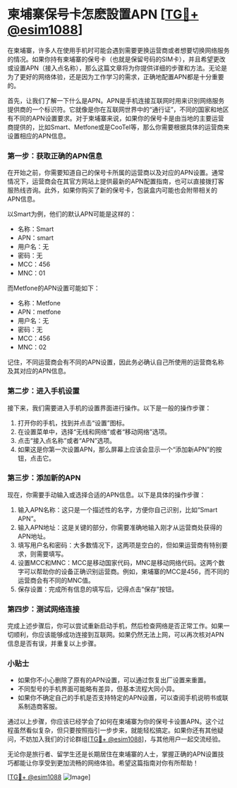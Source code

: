 # 柬埔寨保号卡怎麽設置APN [[TG💪+ @esim1088](https://t.me/s/esim1088)]

在柬埔寨，许多人在使用手机时可能会遇到需要更换运营商或者想要切换网络服务的情况。如果你持有柬埔寨的保号卡（也就是保留号码的SIM卡），并且希望更改或设置APN（接入点名称），那么这篇文章将为你提供详细的步骤和方法。无论是为了更好的网络体验，还是因为工作学习的需求，正确地配置APN都是十分重要的。

首先，让我们了解一下什么是APN。APN是手机连接互联网时用来识别网络服务提供商的一个标识符。它就像是你在互联网世界中的“通行证”，不同的国家和地区有不同的APN设置要求。对于柬埔寨来说，如果你的保号卡是由当地的主要运营商提供的，比如Smart、Metfone或是CooTel等，那么你需要根据具体的运营商来设置相应的APN信息。

### **第一步：获取正确的APN信息**

在开始之前，你需要知道自己的保号卡所属的运营商以及对应的APN设置。通常情况下，运营商会在其官方网站上提供最新的APN配置指南，也可以直接拨打客服热线咨询。此外，如果你购买了新的保号卡，包装盒内可能也会附带相关的APN信息。

以Smart为例，他们的默认APN可能是这样的：
- 名称：Smart
- APN：smart
- 用户名：无
- 密码：无
- MCC：456
- MNC：01

而Metfone的APN设置可能如下：
- 名称：Metfone
- APN：metfone
- 用户名：无
- 密码：无
- MCC：456
- MNC：02

记住，不同运营商会有不同的APN设置，因此务必确认自己所使用的运营商名称及其对应的APN信息。

### **第二步：进入手机设置**

接下来，我们需要进入手机的设置界面进行操作。以下是一般的操作步骤：

1. 打开你的手机，找到并点击“设置”图标。
2. 在设置菜单中，选择“无线和网络”或者“移动网络”选项。
3. 点击“接入点名称”或者“APN”选项。
4. 如果这是你第一次设置APN，那么屏幕上应该会显示一个“添加新APN”的按钮，点击它。

### **第三步：添加新的APN**

现在，你需要手动输入或选择合适的APN信息。以下是具体的操作步骤：

1. 输入APN名称：这只是一个描述性的名字，方便你自己识别，比如“Smart APN”。
2. 输入APN地址：这是关键的部分，你需要准确地输入刚才从运营商处获得的APN地址。
3. 填写用户名和密码：大多数情况下，这两项是空白的，但如果运营商有特别要求，则需要填写。
4. 设置MCC和MNC：MCC是移动国家代码，MNC是移动网络代码。这两个数字可以帮助你的设备正确识别运营商。例如，柬埔寨的MCC是456，而不同的运营商会有不同的MNC值。
5. 保存设置：完成所有信息的填写后，记得点击“保存”按钮。

### **第四步：测试网络连接**

完成上述步骤后，你可以尝试重新启动手机，然后检查网络是否正常工作。如果一切顺利，你应该能够成功连接到互联网。如果仍然无法上网，可以再次核对APN信息是否有误，并重复以上步骤。

### **小贴士**

- 如果你不小心删除了原有的APN设置，可以通过恢复出厂设置来重置。
- 不同型号的手机界面可能略有差异，但基本流程大同小异。
- 如果你不确定自己的手机是否支持特定的APN设置，可以查阅手机说明书或联系制造商客服。

通过以上步骤，你应该已经学会了如何在柬埔寨为你的保号卡设置APN。这个过程虽然看似复杂，但只要按照指引一步步来，就能轻松搞定。如果你还有其他疑问，不妨加入我们的讨论群组[[TG💪+ @esim1088](https://t.me/s/esim1088)]，与其他用户一起交流经验。

无论你是旅行者、留学生还是长期居住在柬埔寨的人士，掌握正确的APN设置技巧都能让你享受到更加流畅的网络体验。希望这篇指南对你有所帮助！

[[TG💪+ @esim1088](https://t.me/s/esim1088) ![Image](https://i.postimg.cc/4NQfJmqS/Snipaste-2025-05-13-00-14-12.png)]